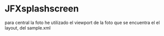 # JFXsplashscreen
para central la foto he utilizado el viewport de la foto que se encuentra el el layout, del sample.xml

